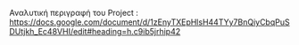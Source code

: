 Αναλυτική περιγραφή του Project : https://docs.google.com/document/d/1zEnyTXEpHlsH44TYy7BnQiyCbqPuSDUtjkh_Ec48VHI/edit#heading=h.c9ib5jrhip42

